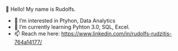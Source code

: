 👋 Hello! My name is Rudolfs.
- 👀 I’m interested in Ptyhon, Data Analytics
- 🌱 I’m currently learning Pyhton 3.0, SQL, Excel.
- 📫 Reach me here: https://www.linkedin.com/in/rudolfs-rudzitis-764a14177/

<!---
Rudolfs-Rudzitis/Rudolfs-Rudzitis is a ✨ special ✨ repository because its `README.md` (this file) appears on your GitHub profile.
You can click the Preview link to take a look at your changes.
--->
